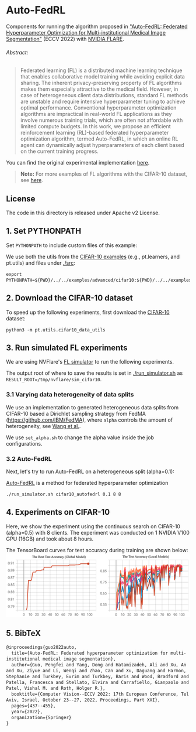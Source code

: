 # Auto-FedRL

Components for running the algorithm proposed in
["Auto-FedRL: Federated Hyperparameter Optimization for Multi-institutional Medical Image Segmentation"](https://arxiv.org/abs/2203.06338) (ECCV 2022)
with [NVIDIA FLARE](https://nvflare.readthedocs.io/en/main/index.html).

###### Abstract:

> Federated learning (FL) is a distributed machine learning technique that enables collaborative model training while avoiding explicit data sharing. The inherent privacy-preserving property of FL algorithms makes them especially attractive to the medical field. However, in case of heterogeneous client data distributions, standard FL methods are unstable and require intensive hyperparameter tuning to achieve optimal performance. Conventional hyperparameter optimization algorithms are impractical in real-world FL applications as they involve numerous training trials, which are often not affordable with limited compute budgets. In this work, we propose an efficient reinforcement learning (RL)-based federated hyperparameter optimization algorithm, termed Auto-FedRL, in which an online RL agent can dynamically adjust hyperparameters of each client based on the current training progress.

You can find the original experimental implementation [here](https://github.com/guopengf/Auto-FedRL).

> **Note:** For more examples of FL algorithms with the CIFAR-10 dataset,
> see [here](../../examples/advanced/cifar10).

## License

The code in this directory is released under Apache v2 License.

## 1. Set PYTHONPATH
Set `PYTHONPATH` to include custom files of this example:

We use both the utils from the [CIFAR-10 examples](../../examples/advanced/cifar10) (e.g., pt.learners, and pt.utils)
and files under [./src](./src):
```
export PYTHONPATH=${PWD}/../../examples/advanced/cifar10:${PWD}/../../examples/advanced/cifar10/pt/utils:${PWD}/src
```

## 2. Download the CIFAR-10 dataset
To speed up the following experiments, first download the [CIFAR-10](https://www.cs.toronto.edu/~kriz/cifar.html) dataset:
```
python3 -m pt.utils.cifar10_data_utils
```

## 3. Run simulated FL experiments

We are using NVFlare's [FL simulator](https://nvflare.readthedocs.io/en/latest/user_guide/fl_simulator.html) to run the following experiments.

The output root of where to save the results is set in [./run_simulator.sh](./run_simulator.sh) as `RESULT_ROOT=/tmp/nvflare/sim_cifar10`.

### 3.1 Varying data heterogeneity of data splits

We use an implementation to generated heterogeneous data splits from CIFAR-10 based a Dirichlet sampling strategy
from FedMA (https://github.com/IBM/FedMA), where `alpha` controls the amount of heterogeneity,
see [Wang et al.](https://arxiv.org/abs/2002.06440).

We use `set_alpha.sh` to change the alpha value inside the job configurations.

### 3.2 Auto-FedRL

Next, let's try to run Auto-FedRL on a heterogeneous split (alpha=0.1):

[Auto-FedRL](https://arxiv.org/abs/2203.06338) is a method for federated hyperparameter optimization
```
./run_simulator.sh cifar10_autofedrl 0.1 8 8
```

## 4. Experiments on CIFAR-10

Here, we show the experiment using the continuous search on CIFAR-10 (alpha=0.5) with 8 clients. The experiment was conducted on 1 NVIDIA V100 GPU (16GB) and took about 8 hours.

The TensorBoard curves for test accuracy during training are shown below:
![curves](./assets/fig.png)

## 5. BibTeX

```
@inproceedings{guo2022auto,
  title={Auto-FedRL: Federated hyperparameter optimization for multi-institutional medical image segmentation},
  author={Guo, Pengfei and Yang, Dong and Hatamizadeh, Ali and Xu, An and Xu, Ziyue and Li, Wenqi and Zhao, Can and Xu, Daguang and Harmon, Stephanie and Turkbey, Evrim and Turkbey, Baris and Wood, Bradford and Patella, Francesca and Stellato, Elvira and Carrafiello, Gianpaolo and Patel, Vishal M. and Roth, Holger R.},
  booktitle={Computer Vision--ECCV 2022: 17th European Conference, Tel Aviv, Israel, October 23--27, 2022, Proceedings, Part XXI},
  pages={437--455},
  year={2022},
  organization={Springer}
}
```
